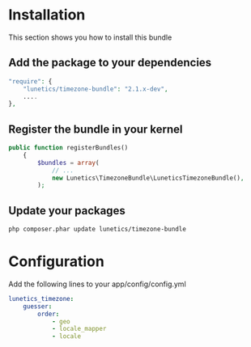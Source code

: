 Installation
============
This section shows you how to install this bundle

Add the package to your dependencies
------------------------------------
``` php
"require": {
    "lunetics/timezone-bundle": "2.1.x-dev",
    ....
},
```

Register the bundle in your kernel
----------------------------------
``` php
public function registerBundles()
    {
        $bundles = array(
            // ...
            new Lunetics\TimezoneBundle\LuneticsTimezoneBundle(),
        );
```

Update your packages
--------------------
``` sh
php composer.phar update lunetics/timezone-bundle
```

Configuration
=============
Add the following lines to your app/config/config.yml

``` yaml
lunetics_timezone:
    guesser:
        order:
            - geo
            - locale_mapper
            - locale
```